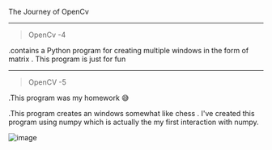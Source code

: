  The Journey of OpenCv
 
 ______________________________________________________________________________________________________________________________________________________________________________
 
 > OpenCv -4 
 
  .contains a Python program for creating multiple windows in the form of matrix . This program is just for fun 
	

 ______________________________________________________________________________________________________________________________________________________________________________
 
 
 > OpenCV -5 
 
  .This program was my homework 😅
 
  .This program creates an windows somewhat like chess . I've created this program using numpy which is actually the my first interaction with numpy. 
  
  
  ![image](https://user-images.githubusercontent.com/72307121/152837018-52c52785-c529-4100-be3d-e634125c4f64.png)

	
	
 
 
